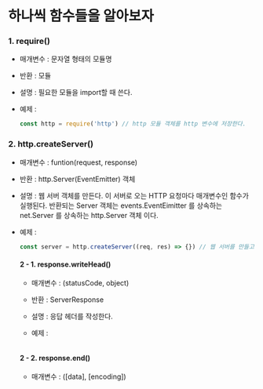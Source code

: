 # 하나씩 함수들을 알아보자



### 1. require()

- 매개변수 : 문자열 형태의 모듈명
- 반환 :  모듈

- 설명 : 필요한 모듈을 import할 때 쓴다.

- 예제 :  

  ```javascript
  const http = require('http') // http 모듈 객체를 http 변수에 저장한다. 
  ```

  



### 2. http.createServer()  

-  매개변수 : funtion(request, response)

- 반환 : http.Server(EventEmitter) 객체

- 설명 : 웹 서버 객체를 만든다. 이 서버로 오는 HTTP 요청마다 매개변수인 함수가 실행된다. 반환되는 Server 객체는 events.EventEimitter 를 상속하는 net.Server 를 상속하는 http.Server 객체 이다.

- 예제 :  

  ```javascript
  const server = http.createServer((req, res) => {}) // 웹 서버를 만들고 Server 객체를 반환
  ```

  

  #### 2 - 1. response.writeHead()

  - 매개변수 : (statusCode, object)
  - 반환 :  ServerResponse

  - 설명 : 응답 헤더를 작성한다.

  - 예제 : 

    ```javascript
    
    ```

    

  #### 2 - 2. response.end()

  - 매개변수 : ([data], [encoding])

  

